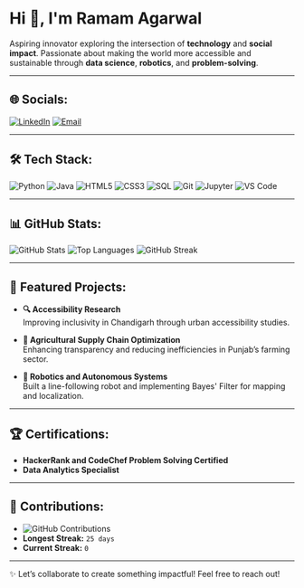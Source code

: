 # Hi 👋, I'm Ramam Agarwal

Aspiring innovator exploring the intersection of **technology** and **social impact**. Passionate about making the world more accessible and sustainable through **data science**, **robotics**, and **problem-solving**.

---

## 🌐 Socials:
[![LinkedIn](https://img.shields.io/badge/LinkedIn-0077B5?logo=linkedin&logoColor=white)](https://linkedin.com/in/ramam-agarwal-51363716b/)
[![Email](https://img.shields.io/badge/Email-D14836?logo=gmail&logoColor=white)](mailto:ramamagarwal1234@gmail.com)

---

## 🛠️ Tech Stack:
![Python](https://img.shields.io/badge/Python-3776AB?logo=python&logoColor=white)
![Java](https://img.shields.io/badge/Java-007396?logo=java&logoColor=white)
![HTML5](https://img.shields.io/badge/HTML5-E34F26?logo=html5&logoColor=white)
![CSS3](https://img.shields.io/badge/CSS3-1572B6?logo=css3&logoColor=white)
![SQL](https://img.shields.io/badge/SQL-003B57?logo=postgresql&logoColor=white)
![Git](https://img.shields.io/badge/Git-F05032?logo=git&logoColor=white)
![Jupyter](https://img.shields.io/badge/Jupyter-F37626?logo=jupyter&logoColor=white)
![VS Code](https://img.shields.io/badge/VS%20Code-007ACC?logo=visual-studio-code&logoColor=white)

---

## 📊 GitHub Stats:
![GitHub Stats](https://github-readme-stats.vercel.app/api?username=RamamAgarwal&show_icons=true&theme=radical)
![Top Languages](https://github-readme-stats.vercel.app/api/top-langs/?username=RamamAgarwal&layout=compact&theme=radical)
![GitHub Streak](https://streak-stats.demolab.com?user=RamamAgarwal&theme=radical&hide_border=true)

---

## 🚀 Featured Projects:
- **🔍 Accessibility Research**  
  Improving inclusivity in Chandigarh through urban accessibility studies.

- **🌾 Agricultural Supply Chain Optimization**  
  Enhancing transparency and reducing inefficiencies in Punjab’s farming sector.

- **🤖 Robotics and Autonomous Systems**  
  Built a line-following robot and implementing Bayes' Filter for mapping and localization.

---

## 🏆 Certifications:
- **HackerRank and CodeChef Problem Solving Certified**
- **Data Analytics Specialist**
---

## 📅 Contributions:
- ![GitHub Contributions](https://github-contributor-stats.vercel.app/api?username=ramam-agarwal&limit=5&theme=radical)
- **Longest Streak:** `25 days`
- **Current Streak:** `0`

---

✨ Let’s collaborate to create something impactful! Feel free to reach out!
